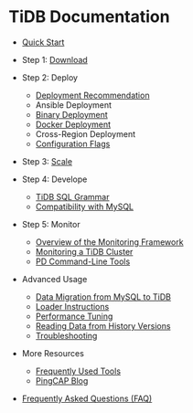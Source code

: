 # TiDB Documentation


+ [Quick Start](https://github.com/pingcap/tidb/blob/master/docs/QUICKSTART.md)
+ Step 1: [Download](op-guide/binary-deployment.md#download-and-decompress-the-official-binary-package)
+ Step 2: Deploy
  - [Deployment Recommendation](op-guide/recommendation.md)
  - Ansible Deployment
  - [Binary Deployment](op-guide/binary-deployment.md)
  - [Docker Deployment](op-guide/docker-deployment.md)
  - Cross-Region Deployment
  - [Configuration Flags](op-guide/configuration.md)
+ Step 3: [Scale](op-guide/horizontal-scale.md)
+ Step 4: Develope
  - [TiDB SQL Grammar](sql/README.md)
  - [Compatibility with MySQL](op-guide/mysql-compatibility.md)
+ Step 5: Monitor
  - [Overview of the Monitoring Framework](op-guide/monitor-overview.md)
  - [Monitoring a TiDB Cluster](op-guide/monitoring-tidb.md)
  - [PD Command-Line Tools](op-guide/pd-control.md)

+ Advanced Usage
  - [Data Migration from MySQL to TiDB](op-guide/migration.md)
  - [Loader Instructions](./tool/loader.md)
  - [Performance Tuning](op-guide/tune-TiKV.md)
  - [Reading Data from History Versions](op-guide/history-read.md)
  - [Troubleshooting](./trouble-shooting.md)
+ More Resources
  - [Frequently Used Tools](https://github.com/pingcap/tidb-tools)
  - [PingCAP Blog](https://pingcap.github.io/blog/)
- [Frequently Asked Questions (FAQ)](./FAQ.md)

